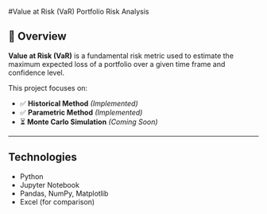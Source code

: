 #Value at Risk (VaR) Portfolio Risk Analysis

## 📌 Overview

**Value at Risk (VaR)** is a fundamental risk metric used to estimate the maximum expected loss of a portfolio over a given time frame and confidence level.

This project focuses on:

- ✅ **Historical Method** *(Implemented)*
- ✅ **Parametric Method** *(Implemented)*
- ⏳ **Monte Carlo Simulation** *(Coming Soon)*

---

## Technologies
- Python
- Jupyter Notebook
- Pandas, NumPy, Matplotlib
- Excel (for comparison)
